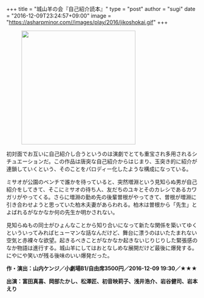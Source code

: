 +++
title = "城山羊の会『自己紹介読本』"
type = "post"
author = "sugi"
date = "2016-12-09T23:24:57+09:00"
image = "https://asharpminor.com//images/play/2016/jikoshokai.gif"
+++
<figure class="alignleft"><img src="/images/play/2016/jikoshokai.gif" alt="" style="width: 300px !important;"></figure>

初対面でお互いに自己紹介し合うというのは演劇でとても重宝され多用されるシチュエーションだ。この作品は唐突な自己紹介からはじまり、玉突き的に紹介が連鎖していくという、そのことをパロディー化したような構成になっている。

ミサオが公園のベンチで誰かを待っていると、突然増淵という見知らぬ男が自己紹介をしてきて、そこにミサオの待ち人、友だちのユキとそのカレシであるカワガリがやってくる。さらに増淵の勤め先の後輩曽根がやってきて、曽根が増淵に引き合わせようと思っていた柏木夫妻があらわれる。柏木は曽根から「先生」とよばれるがなかなか何の先生か明かされない。

見知らぬもの同士がひょんなことから知り合いになって新たな関係を築いてゆくといういってみればヒューマンな話なんだけど、舞台に漂うのはいたたまれない空気と赤裸々な欲望。起きるべきことがなかなか起きないじりじりした緊張感のなか物語は進行する。城山羊にしてはおとなしめな展開だけど最後に爆発する。にやにや笑いが残る後味のいい爆発だった。

**作・演出：山内ケンジ／小劇場B1/自由席3500円／2016-12-09 19:30／★★★**

**出演：富田真喜、岡部たかし、松澤匠、初音映莉子、浅井浩介、岩谷健司、岩本えり**
